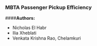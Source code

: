 ### MBTA Passenger Pickup Efficiency

####**Authors:**
- Nicholas El Habr
- Ilia Xheblati
- Venkata Krishna Rao, Chelamkuri


